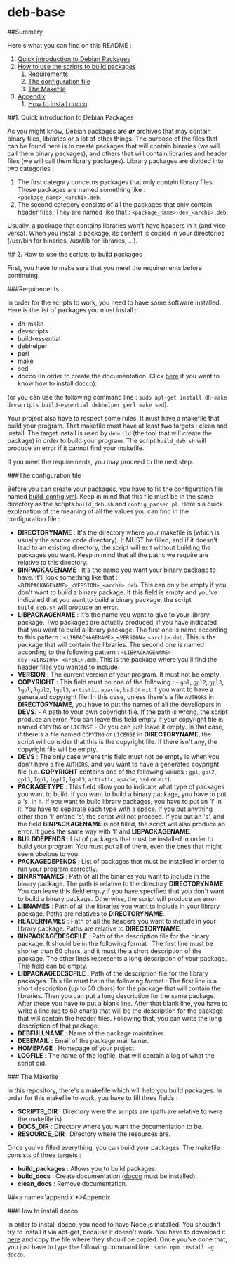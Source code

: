 deb-base
========

##Summary

Here's what you can find on this README :

1. [Quick introduction to Debian Packages](#introdeb)
2. [How to use the scripts to build packages](#use)
    1. [Requirements](#req)
    2. [The configuration file](#conf)
    3. [The Makefile](#makefile)
3. [Appendix](#appendix)
    1. [How to install docco](#installdocco)

##<a name='introdeb'></a>1. Quick introduction to Debian Packages

As you might know, Debian packages are ***ar*** archives that may contain 
binary files, libraries or a lot of other things. The purpose of the files that
 can be found here is to create packages that will contain binaries (we will 
call them binary packages), and others that will  contain libraries and 
header files (we will call them library packages). Library packages are divided
 into two categories :

1. The first category concerns packages that only contain library files. Those
 packages are named something like : `<package_name>_<archi>.deb`.
2. The second category consists of all the packages that only contain header 
files. They are named like that : `<package_name>-dev_<archi>.deb`.

Usually, a package that contains libraries won't have headers in it (and vice
versa). When you install a package, its content is copied in your directories 
(/usr/bin for binaries, /usr/lib for libraries, ...).


##<a name='use'></a> 2. How to use the scripts to build packages

First, you have to make sure that you meet the requirements before continuing.

###<a name='req'></a>Requirements

In order for the scripts to work, you need to have some software installed.
Here is the list of packages you must install :

-    dh-make
-    devscripts
-    build-essential
-    debhelper
-    perl
-    make
-    sed
-    docco (In order to create the documentation. Click [here](#installdocco)
if you want to know how to install docco).

(or you can use the following command line : `sudo apt-get install dh-make
devscripts build-essential debhelper perl make sed`).

Your project also have to respect some rules. It must have a makefile that build
 your program. That makefile must have at least two targets : clean and install.
The target install is used by `debuild` (the tool that will create the
package) in order to build your program. The script `build_deb.sh` will produce
an error if it cannot find your makefile.

If you meet the requirements, you may proceed to the next step.

###<a name='conf'></a>The configuration file

Before you can create your packages, you have to fill the configuration file
named [build_config.yml](./scripts/build_config.yml). Keep in mind that this 
file must be in the same directory as the scripts `build_deb.sh` and 
`config_parser.pl`. Here's a quick explanation of the meaning of all the values
 you can find in the configuration file :

-    **DIRECTORYNAME** : It's the directory where your makefile is (which is 
usually the source code directory). It MUST be filled, and if it doesn't lead 
to an existing directory, the script will exit without building the packages 
you want. Keep in mind that all the paths we require are relative to this 
directory.
-    **BINPACKAGENAME** : It's the name you want your binary package to have. 
It'll look something like that : `<BINPACKAGENAME>_<VERSION>_<archi>.deb`. This
can only be empty if you don't want to build a binary package. If this field is
empty and you've indicated that you want to build a binary package, the script
`build_deb.sh` will produce an error. 
-    **LIBPACKAGENAME** : It's the name you want to give to your library 
package. Two packages are actually produced, if you have indicated that you want
to build a library package. The first one is name according to this pattern : 
`<LIBPACKAGENAME>_<VERSION>_<archi>.deb`. This is the package that will contain
the libraries. The second one is named according to the following pattern :
`<LIBPACKAGENAME>-dev_<VERSION>_<archi>.deb`. This is the package where you'll
find the header files you wanted to include 
-    **VERSION** : The current version of your program. It must not be empty.
-    **COPYRIGHT** : This field must be one of the following :
    -    `gpl`, `gpl2`, `gpl3`, `lgpl`, `lgpl2`, `lgpl3`, `artistic`,
`apache`, `bsd` or `mit` if you want to have a generated copyright file. In
this case, unless there's a file `AUTHORS` in **DIRECTORYNAME**, you have to put
the names of all the devellopers in **DEVS**.
    -	 A path to your own copyright file. If the path is wrong, the script 
produce an error. You can leave this field empty if your copyright file is named
`COPYING` or `LICENSE`
    -    Or you can just leave it empty. In that case, if there's a file named
`COPYING` or `LICENSE` in **DIRECTORYNAME**, the script will consider that this
is the copyright file. If there isn't any, the copyright file will be empty.
-    **DEVS** : The only case where this field must not be empty is when you
don't have a file `AUTHORS`, and you want to have a generated coypright file
(i.e. **COPYRIGHT** contains one of the following values : `gpl`, `gpl2`, 
`gpl3`, `lgpl`, `lgpl2`, `lgpl3`, `artistic`, `apache`, `bsd` or `mit`).
-    **PACKAGETYPE** : This field allow you to indicate what type of packages
you want to build. If you want to build a binary package, you have to put a 's'
in it. If you want to build library packages, you have to put an 'l' in it. 
You have to separate each type with a space. If you put anything other than 'l'
or/and 's', the script will not proceed. If you put an 's', and the field 
**BINPACKAGENAME** is not filled, the script will also produce an error. It 
goes the same way with 'l' and **LIBPACKAGENAME**.
-    **BUILDDEPENDS** : List of packages that must be installed in order to 
build your program. You must put all of them, even the ones that might seem 
obvious to you.
-    **PACKAGEDEPENDS** : List of packages that must be installed in order to 
run your program correctly.
-    **BINARYNAMES** : Path of all the binaries you want to include in the 
binary package. The path is relative to the directory **DIRECTORYNAME**.
You can leave this field empty if you have specified that you don't want to 
build a binary package. Otherwise, the script will produce an error.
-    **LIBNAMES** : Path of all the libraries you want to include in your
library package. Paths are relatives to **DIRECTORYNAME**.
-    **HEADERNAMES** : Path of all the headers you want to include in your
library package. Paths are relative to **DIRECTORYNAME**.
-    **BINPACKAGEDESCFILE** : Path of the description file for the binary
package. It should be in the following format : The first line must be shorter
than 60 chars, and it must the a short description of the package. The other 
lines represents a long description of your package. This field can be empty.
-    **LIBPACKAGEDESCFILE** : Path of the description file for the library 
packages. This file must be in the following format : The first line is a
short description (up to 60 chars) for the package that will contain the 
libraries. Then you can put a long description for the same package. After those
 you have to put a blank line. After that blank line, you have to write a line
(up to 60 chars) that will be the description for the package that will contain
the header files. Following that, you can write the long description of that
package. 
-    **DEBFULLNAME** : Name of the package maintainer.
-    **DEBEMAIL** : Email of the package maintainer.
-    **HOMEPAGE** : Homepage of your project.
-    **LOGFILE** : The name of the logfile, that will contain a log of what the
script did.

###<a name='makefile'></a> The Makefile

In this repository, there's a makefile which will help you build packages. In
order for this makefile to work, you have to fill three fields :
-    **SCRIPTS_DIR** : Directory were the scripts are (path are relative to
were the makefile is)
-    **DOCS_DIR** : Directory where you want the documentation to be.
-    **RESOURCE_DIR** : Directory where the resources are.

Once you've filled everything, you can build your packages. The makefile
consists of three targets :
-    **build_packages** : Allows you to build packages.
-    **build_docs** : Create documentation ([docco](#installdocco) must be 
installed).
-    **clean_docs** : Remove documentation.

##<a name='appendix'*></a>Appendix

###<a name='installdocco'></a>How to install docco

In order to install docco, you need to have Node.js installed. You shoudn't try
to install it via apt-get, because it doesn't work. You have to download it 
[here](http://nodejs.org/download/) and copy the file where they should be 
copied. Once you've done that, you just have to type the following command line 
: `sudo npm install -g docco`.